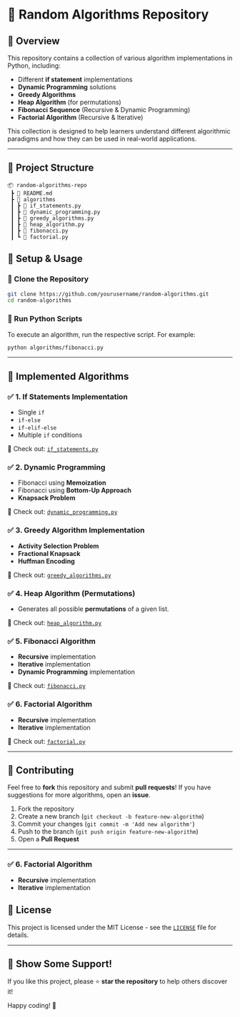 # 🚀 Random Algorithms Repository

## 📌 Overview
This repository contains a collection of various algorithm implementations in Python, including:
- Different **if statement** implementations
- **Dynamic Programming** solutions
- **Greedy Algorithms**
- **Heap Algorithm** (for permutations)
- **Fibonacci Sequence** (Recursive & Dynamic Programming)
- **Factorial Algorithm** (Recursive & Iterative)

This collection is designed to help learners understand different algorithmic paradigms and how they can be used in real-world applications.

---

## 📂 Project Structure
```
📦 random-algorithms-repo
 ┣ 📜 README.md
 ┣ 📂 algorithms
 ┃ ┣ 📜 if_statements.py
 ┃ ┣ 📜 dynamic_programming.py
 ┃ ┣ 📜 greedy_algorithms.py
 ┃ ┣ 📜 heap_algorithm.py
 ┃ ┣ 📜 fibonacci.py
 ┃ ┗ 📜 factorial.py
```
## 🔧 Setup & Usage
### 🔹 Clone the Repository
```bash
git clone https://github.com/yourusername/random-algorithms.git
cd random-algorithms
```

### 🔹 Run Python Scripts
To execute an algorithm, run the respective script. For example:
```bash
python algorithms/fibonacci.py
```

---

## 📜 Implemented Algorithms
### ✅ **1. If Statements Implementation**
- Single `if`
- `if-else`
- `if-elif-else`
- Multiple `if` conditions

📌 Check out: [`if_statements.py`](algorithms/if_statements.py)

### ✅ **2. Dynamic Programming**
- Fibonacci using **Memoization**
- Fibonacci using **Bottom-Up Approach**
- **Knapsack Problem**

📌 Check out: [`dynamic_programming.py`](algorithms/dynamic_programming.py)

### ✅ **3. Greedy Algorithm Implementation**
- **Activity Selection Problem**
- **Fractional Knapsack**
- **Huffman Encoding**

📌 Check out: [`greedy_algorithms.py`](algorithms/greedy_algorithms.py)
### ✅ **4. Heap Algorithm (Permutations)**
- Generates all possible **permutations** of a given list.

📌 Check out: [`heap_algorithm.py`](algorithms/heap_algorithm.py)

### ✅ **5. Fibonacci Algorithm**
- **Recursive** implementation
- **Iterative** implementation
- **Dynamic Programming** implementation

📌 Check out: [`fibonacci.py`](algorithms/fibonacci.py)

### ✅ **6. Factorial Algorithm**
- **Recursive** implementation
- **Iterative** implementation

📌 Check out: [`factorial.py`](algorithms/factorial.py)

---
## 🤝 Contributing
Feel free to **fork** this repository and submit **pull requests**! If you have suggestions for more algorithms, open an **issue**.

1. Fork the repository
2. Create a new branch (`git checkout -b feature-new-algorithm`)
3. Commit your changes (`git commit -m 'Add new algorithm'`)
4. Push to the branch (`git push origin feature-new-algorithm`)
5. Open a **Pull Request**

---

### ✅ **6. Factorial Algorithm**
- **Recursive** implementation
- **Iterative** implementation

## 📄 License
This project is licensed under the MIT License - see the [`LICENSE`](LICENSE) file for details.

---

## 🌟 Show Some Support!
If you like this project, please ⭐ **star the repository** to help others discover it!

Happy coding! 🚀